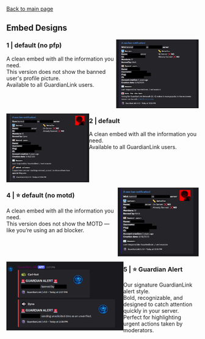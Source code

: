 [Back to main page](https://github.com/afteryparty/Afterparty-Legal-Documentation/blob/main/GuardianLink-Network/README.md)

## Embed Designs

<img align="right" height="180" src="https://github.com/afteryparty/Afterparty-Legal-Documentation/blob/main/The-Guardian-Link/images/Embeds/Embeds1.png" />  

### 1 | default (no pfp)
A clean embed with all the information you need.  
This version does not show the banned user's profile picture.  
Available to all GuardianLink users.  
<br clear="all" />

<img align="left" height="180" src="https://github.com/afteryparty/Afterparty-Legal-Documentation/blob/main/The-Guardian-Link/images/Embeds/Embeds2.png" />  

### 2 | default
A clean embed with all the information you need.  
Available to all GuardianLink users.  
<br clear="all" />

<img align="right" height="180" src="https://github.com/afteryparty/Afterparty-Legal-Documentation/blob/main/The-Guardian-Link/images/Embeds/Embeds4.png" />  

### 4 | ⭐ default (no motd)
A clean embed with all the information you need.  
This version does not show the MOTD — like you’re using an ad blocker.  
<br clear="all" />

<img align="left" height="180" src="https://github.com/afteryparty/Afterparty-Legal-Documentation/blob/main/The-Guardian-Link/images/Embeds/Embeds5.png" />  

### 5 | ⭐ Guardian Alert
Our signature GuardianLink alert style.  
Bold, recognizable, and designed to catch attention quickly in your server.  
Perfect for highlighting urgent actions taken by moderators.  
<br clear="all" />
